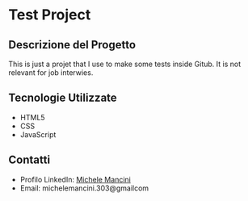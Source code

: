 # Test Project

## Descrizione del Progetto
This is just a projet that I use to make some tests inside Gitub. 
It is not relevant for job interwies.

## Tecnologie Utilizzate
- HTML5
- CSS
- JavaScript

## Contatti
- Profilo LinkedIn: [Michele Mancini](https://www.linkedin.com/in/michele-mancini-178600297/)
- Email: michelemancini.303@gmailcom
